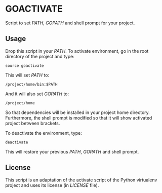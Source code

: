 GOACTIVATE
==========

Script to set *PATH*, *GOPATH* and shell prompt for your project.

Usage
-----

Drop this script in your *PATH*. To activate environment, go in the root directory of the project and type:

    source goactivate

This will set *PATH* to:

    /project/home/bin:$PATH

And it will also set *GOPATH* to:

    /project/home

So that dependencies will be installed in your project home directory. Furthermore, the shell prompt is modified so that it will show activated project between brackets.

To deactivate the environment, type:

    deactivate

This will restore your previous *PATH*, *GOPATH* and shell prompt.

License
-------

This script is an adaptation of the activate script of the Python virtualenv project and uses its license (in *LICENSE* file).
